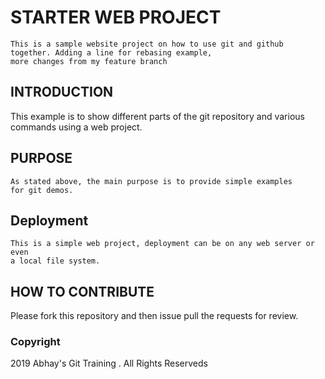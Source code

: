  # STARTER WEB PROJECT
    This is a sample website project on how to use git and github together. Adding a line for rebasing example,
    more changes from my feature branch

 ## INTRODUCTION
   This example is to show different parts of the git repository
   and various commands using a web project.
 ## PURPOSE
    As stated above, the main purpose is to provide simple examples
    for git demos.
 ## Deployment
    This is a simple web project, deployment can be on any web server or even  
    a local file system.
 ## HOW TO CONTRIBUTE
 Please fork this repository and then issue pull the requests for review.

 ### Copyright
 2019 Abhay's Git Training . All Rights Reserveds
